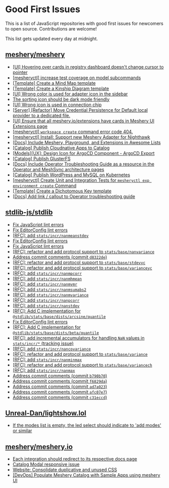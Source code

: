 # Good First Issues

This is a list of JavaScript repositories with good first issues for newcomers to open source. Contributions are welcome!

This list gets updated every day at midnight.

## [meshery/meshery](https://github.com/meshery/meshery)

- [[UI] Hovering over cards in registry dashboard doesn't change cursor to pointer](https://github.com/meshery/meshery/issues/13743)
- [[mesheryctl] increase test coverage on model subcommands](https://github.com/meshery/meshery/issues/14042)
- [[Template] Create a Mind Map template](https://github.com/meshery/meshery/issues/12455)
- [[Template] Create a Kinship Diagram template](https://github.com/meshery/meshery/issues/12452)
- [[UI] Wrong color is used for adapter icon in the sidebar](https://github.com/meshery/meshery/issues/13870)
- [The sorting icon should be dark mode friendly](https://github.com/meshery/meshery/issues/13306)
- [[UI] Wrong icon is used in connection chip](https://github.com/meshery/meshery/issues/14001)
- [[Server] [Refactor] Move Credential Persistence for Default local provider to a dedicated file.](https://github.com/meshery/meshery/issues/13847)
- [[UI] Ensure that all meshery.io/extensions have cards in Meshery UI Extensions page](https://github.com/meshery/meshery/issues/13623)
- [[mesheryctl] `workspace create` command error code 404.](https://github.com/meshery/meshery/issues/11312)
- [[mesheryctl] Install: Support new Meshery Adapter for Nighthawk](https://github.com/meshery/meshery/issues/10371)
- [[Docs] Include Meshery, Playground, and Extensions in Awesome Lists](https://github.com/meshery/meshery/issues/13426)
- [[Catalog] Publish Cloudnative Apps to Catalog](https://github.com/meshery/meshery/issues/12111)
- [[Models][UX]: Design Icon for ArgoCD Component - ArgoCD Export](https://github.com/meshery/meshery/issues/10294)
- [[Catalog] Publish GlusterFS](https://github.com/meshery/meshery/issues/9286)
- [[Docs] Include Operator Troubleshooting Guide as a resource in the Operator and MeshSync architecture pages](https://github.com/meshery/meshery/issues/11430)
- [[Catalog] Publish WordPress and MySQL on Kubernetes](https://github.com/meshery/meshery/issues/9284)
- [[mesheryctl] Create Unit and Integration Tests for `mesheryctl exp environment create` Command](https://github.com/meshery/meshery/issues/12138)
- [[Template] Create a Dichotomous Key template](https://github.com/meshery/meshery/issues/12463)
- [[Docs] Add link / callout to Operator troubleshooting guide](https://github.com/meshery/meshery/issues/13706)

## [stdlib-js/stdlib](https://github.com/stdlib-js/stdlib)

- [Fix JavaScript lint errors](https://github.com/stdlib-js/stdlib/issues/6312)
- [Fix EditorConfig lint errors](https://github.com/stdlib-js/stdlib/issues/6311)
- [[RFC]: add `stats/incr/nanmeanstdev`](https://github.com/stdlib-js/stdlib/issues/5574)
- [Fix EditorConfig lint errors](https://github.com/stdlib-js/stdlib/issues/6236)
- [Fix JavaScript lint errors](https://github.com/stdlib-js/stdlib/issues/6214)
- [[RFC]: refactor and add protocol support to `stats/base/nanvariance`](https://github.com/stdlib-js/stdlib/issues/5673)
- [Address commit comments (commit `d8322de`)](https://github.com/stdlib-js/stdlib/issues/6002)
- [[RFC]: refactor and add protocol support to `stats/base/stdevyc`](https://github.com/stdlib-js/stdlib/issues/5686)
- [[RFC]: refactor and add protocol support to `stats/base/varianceyc`](https://github.com/stdlib-js/stdlib/issues/5692)
- [[RFC]: add `stats/incr/nanmpcorr`](https://github.com/stdlib-js/stdlib/issues/5600)
- [[RFC]: add `stats/incr/nanmhmean`](https://github.com/stdlib-js/stdlib/issues/5577)
- [[RFC]: add `stats/incr/nanmvmr`](https://github.com/stdlib-js/stdlib/issues/5615)
- [[RFC]: add `stats/incr/nanmsumabs2`](https://github.com/stdlib-js/stdlib/issues/5612)
- [[RFC]: add `stats/incr/nanmvariance`](https://github.com/stdlib-js/stdlib/issues/5614)
- [[RFC]: add `stats/incr/nanpcorr`](https://github.com/stdlib-js/stdlib/issues/5616)
- [[RFC]: add `stats/incr/nanstdev`](https://github.com/stdlib-js/stdlib/issues/5624)
- [[RFC]: Add C implementation for `@stdlib/stats/base/dists/arcsine/quantile`](https://github.com/stdlib-js/stdlib/issues/3407)
- [Fix EditorConfig lint errors](https://github.com/stdlib-js/stdlib/issues/6031)
- [[RFC]: Add C implementation for `@stdlib/stats/base/dists/beta/quantile`](https://github.com/stdlib-js/stdlib/issues/3433)
- [[RFC]: add incremental accumulators for handling `NaN` values in `stats/incr/*` (tracking issue)](https://github.com/stdlib-js/stdlib/issues/5966)
- [[RFC]: add `stats/incr/nancovariance`](https://github.com/stdlib-js/stdlib/issues/5554)
- [[RFC]: refactor and add protocol support to `stats/base/variance`](https://github.com/stdlib-js/stdlib/issues/5687)
- [[RFC]: add `stats/incr/nanminmax`](https://github.com/stdlib-js/stdlib/issues/5579)
- [[RFC]: refactor and add protocol support to `stats/base/variancech`](https://github.com/stdlib-js/stdlib/issues/5688)
- [[RFC]: add `stats/incr/nanmax`](https://github.com/stdlib-js/stdlib/issues/5550)
- [Address commit comments (commit `b790b70`)](https://github.com/stdlib-js/stdlib/issues/5902)
- [Address commit comments (commit `f6829da`)](https://github.com/stdlib-js/stdlib/issues/5903)
- [Address commit comments (commit `ad7a023`)](https://github.com/stdlib-js/stdlib/issues/5901)
- [Address commit comments (commit `afc07e7`)](https://github.com/stdlib-js/stdlib/issues/5899)
- [Address commit comments (commit `c31eccd`)](https://github.com/stdlib-js/stdlib/issues/5894)

## [Unreal-Dan/lightshow.lol](https://github.com/Unreal-Dan/lightshow.lol)

- [If the modes list is empty, the led select should indicate to 'add modes' or similar](https://github.com/Unreal-Dan/lightshow.lol/issues/118)

## [meshery/meshery.io](https://github.com/meshery/meshery.io)

- [Each integration should redirect to its respective docs page](https://github.com/meshery/meshery.io/issues/2077)
- [Catalog Modal responsive issue](https://github.com/meshery/meshery.io/issues/2017)
- [Website: Consolidate duplicative and unused CSS](https://github.com/meshery/meshery.io/issues/896)
- [[DevOps] Populate Meshery Catalog with Sample Apps using meshery UI](https://github.com/meshery/meshery.io/issues/1699)


